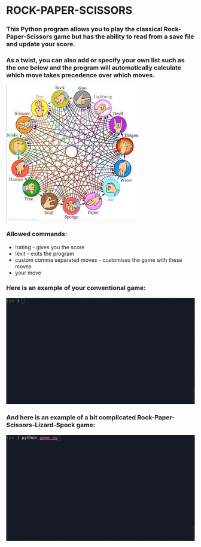 # ROCK-PAPER-SCISSORS

### This Python program allows you to play the classical Rock-Paper-Scissors game but has the ability to read from a save file and update your score.

### As a twist, you can also add or specify your own list such as the one below and the program will automatically calculate which move takes precedence over which moves.

<img src="rpsSteriod.jpeg" style="zoom:67%;" />

### Allowed commands:

- !rating - gives you the score
- !exit - exits the program
- custom comma separated moves - customises the game with these moves
- your move

### Here is an example of your conventional game:

<img src="conventional_game.gif" style="zoom:80%;" />

### And here is an example of a bit complicated Rock-Paper-Scissors-Lizard-Spock game:

<img src="complicated_game.gif" style="zoom:80%;" />

